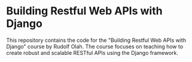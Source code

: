 # Building Restful Web APIs with Django

This repository contains the code for the "Building Restful Web APIs with Django" course by Rudolf Olah. The course focuses on teaching how to create robust and scalable RESTful APIs using the Django framework.
